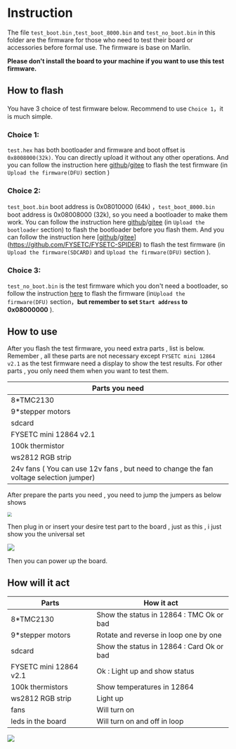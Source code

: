 # Instruction

The file `test_boot.bin` ,`test_boot_8000.bin`  and `test_no_boot.bin` in this folder are the firmware for those who need to test their board or accessories before formal use. The firmware is base on Marlin.

**Please don't install the board to your machine if you want to use this test firmware.**

## How to flash

You have 3 choice of test firmware below. Recommend to use `Choice 1`，it is much simple. 

### Choice 1:

`test.hex` has both bootloader and firmware and boot offset is `0x8008000(32k)`. You can directly upload it without any other operations. And you can follow the instruction here [github](https://github.com/FYSETC/FYSETC-SPIDER#44--firmware-upload)/[gitee](https://gitee.com/fysetc/FYSETC-SPIDER#44--firmware-upload) to flash the test firmware (in  `Upload the firmware(DFU)` section )

### Choice 2:

`test_boot.bin` boot address is 0x08010000 (64k) ，`test_boot_8000.bin` boot address is 0x08008000 (32k), so you need a bootloader to make them work. You can follow the instruction here [github](https://github.com/FYSETC/FYSETC-SPIDER/tree/main/bootloader)/[gitee](https://gitee.com/fysetc/FYSETC-SPIDER/tree/main/bootloader) (in `Upload the bootloader` section) to flash the bootloader before you flash them. And you can follow the instruction here [[github](https://github.com/FYSETC/FYSETC-SPIDER#44--firmware-upload)/[gitee](https://gitee.com/fysetc/FYSETC-SPIDER#44--firmware-upload)](https://github.com/FYSETC/FYSETC-SPIDER) to flash the test firmware (in  `Upload the firmware(SDCARD)` and `Upload the firmware(DFU)` section ).

### Choice 3:

`test_no_boot.bin` is the test firmware which you don't need a bootloader, so follow the instruction [here](https://github.com/FYSETC/FYSETC-SPIDER) to flash the firmware (in`Upload the firmware(DFU)` section，**but remember to set `Start address` to 0x08000000** ).

## How to use

After you flash the test firmware, you need extra parts , list is below. Remember , all these parts are not necessary except `FYSETC mini 12864 v2.1` as the test firmware need  a display to show the test results. For other parts , you only need them when you want to test them.

| Parts you need                                               |
| ------------------------------------------------------------ |
| 8*TMC2130                                                    |
| 9*stepper motors                                             |
| sdcard                                                       |
| FYSETC mini 12864 v2.1                                       |
| 100k thermistor                                              |
| ws2812 RGB strip                                             |
| 24v fans ( You can use 12v fans , but need to change the fan voltage selection jumper) |

After prepare the  parts you need , you need to  jump the jumpers as below shows

<img src="Jumpers.jpg" style="zoom:60%;" />

Then plug in or insert your desire test part to the board , just as this , i just show you the universal set

![](Accessaries.jpg)

Then you can power up the board.

## How will it act

| Parts                  | How it act                                |
| ---------------------- | ----------------------------------------- |
| 8*TMC2130              | Show the status in 12864 : TMC Ok or bad  |
| 9*stepper motors       | Rotate and reverse in loop one by one     |
| sdcard                 | Show the status in 12864 : Card Ok or bad |
| FYSETC mini 12864 v2.1 | Ok : Light up and show status             |
| 100k thermistors       | Show temperatures in 12864                |
| ws2812 RGB strip       | Light up                                  |
| fans                   | Will turn on                              |
| leds in the board      | Will turn on and off in loop              |

![](12864.jpg)